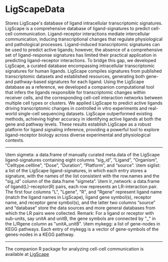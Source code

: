 
# LigScapeData

<!-- badges: start -->
<!-- badges: end -->

Stores LigScape's database of ligand intracellular transcriptomic signatures.  
LigScape is a comprehensive database of ligand-signatures to predict cell-cell communication.
Ligand-receptor interactions mediate intercellular communication, inducing transcriptional changes that regulate physiological and pathological processes. Ligand-induced transcriptomic signatures can be used to predict active ligands; however, the absence of a comprehensive set of ligand-response signatures has limited their practical application in predicting ligand-receptor interactions. To bridge this gap, we developed LigScape, a curated database encompassing intracellular transcriptomic signatures for human ligands. LigScape compiles signatures from published transcriptomic datasets and established resources, generating both gene- and pathway-based signatures for each ligand.
Using the LigScape database as a reference, we developed a companion computational tool that infers the ligands responsible for transcriptomic changes within receiver cells, and the corresponding cell-cell interaction networks between multiple cell types or clusters. 
We applied LigScape to predict active ligands driving transcriptomic changes in controlled in vitro experiments and real-world single-cell sequencing datasets. LigScape outperformed existing methods, achieving higher accuracy in identifying active ligands at both the gene and pathway levels. These results establish LigScape as a robust platform for ligand signaling inference, providing a powerful tool to explore ligand-receptor biology across diverse experimental and physiological contexts.

<hr>
\item sigmeta: a data.frame of manually curated meta.data of the LigScape ligand-signatures containing eight columns “sig_id”, “Ligand”, “Organism”, “Celltype.cellline”, “Dose”, “Duration”, “Platform”, and “source”.
\item siglist: a list of the LigScape ligand-signatures, in which each entry stores a signature, with the names of the list consistent with the row.names and the “sig_id” column of the data.frame “sigmeta”. 
\item lr_network: a data.frame of ligand(L)-receptor(R) pairs, each row represents an LR-interaction pair. The first four columns "L", "Lgene", "R", and "Rgene" represent ligand name (match the ligand names in LigScape), ligand gene symbol(s), receptor name, and receptor gene symbol(s), and the latter two columns “source” and “database” store the data sources and more general databases from which the LR pairs were collected. 
Remark: For a ligand or receptor with sub-units, say unitA and unitB, the gene symbols are connected by "_" in the L/Rgene column as "unitA_unitB".
\item mykegg: a list of gene-nodes in KEGG pathways. Each entry of mykegg is a vector of gene-symbols of the genes-nodes in a KEGG pathway.

<hr>

The companion R package for analyzing cell-cell communication is available at
[LigScape](https://github.com/yingxinac/LigScape/)







